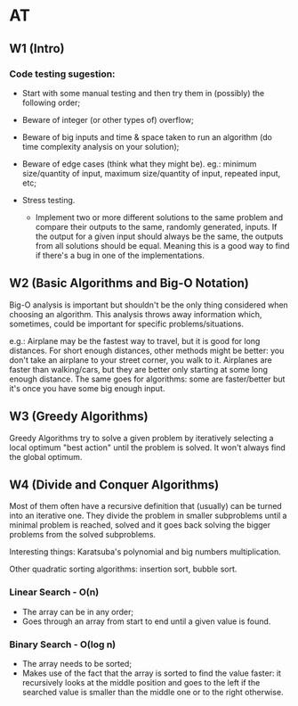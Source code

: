 # AT

## W1 (Intro)

### Code testing sugestion:

- Start with some manual testing and then try them in (possibly) the following order;

- Beware of integer (or other types of) overflow;

- Beware of big inputs and time & space taken to run an algorithm (do time complexity analysis on your solution);

- Beware of edge cases (think what they might be). eg.: minimum size/quantity of input, maximum size/quantity of input, repeated input, etc;

- Stress testing.
    - Implement two or more different solutions to the same problem and compare their outputs to the same, randomly generated, inputs. If the output for a given input should always be the same, the outputs from all solutions should be equal. Meaning this is a good way to find if there's a bug in one of the implementations. 

## W2 (Basic Algorithms and Big-O Notation)

Big-O analysis is important but shouldn't be the only thing considered when choosing an algorithm.
This analysis throws away information which, sometimes, could be important for specific problems/situations.

e.g.: Airplane may be the fastest way to travel, but it is good for long distances. For short enough distances, other methods might be better: you don't take an airplane to your street corner, you walk to it. Airplanes are faster than walking/cars, but they are better only starting at some long enough distance. The same goes for algorithms: some are faster/better but it's once you have some big enough input.

## W3 (Greedy Algorithms)

Greedy Algorithms try to solve a given problem by iteratively selecting a local optimum "best action" until the problem is solved. It won't always find the global optimum.

## W4 (Divide and Conquer Algorithms)

Most of them often have a recursive definition that (usually) can be turned into an iterative one. They divide the problem in smaller subproblems until a minimal problem is reached, solved and it goes back solving the bigger problems from the solved subproblems.

Interesting things: Karatsuba's polynomial and big numbers multiplication.

Other quadratic sorting algorithms: insertion sort, bubble sort.

### Linear Search - O(n)

- The array can be in any order;
- Goes through an array from start to end until a given value is found.

### Binary Search - O(log n)

- The array needs to be sorted;
- Makes use of the fact that the array is sorted to find the value faster: it recursively looks at the middle position and goes to the left if the searched value is smaller than the middle one or to the right otherwise.
